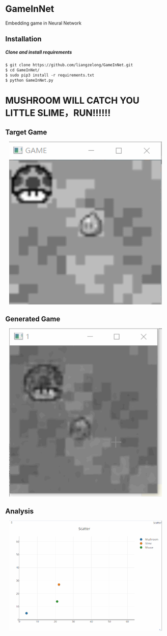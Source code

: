 <!--
 * @Author: langelo
 * @Date: 2020-09-30 14:20:02
 * @LastEditTime: 2020-09-30 14:38:29
 * @LastEditors: langelo
 * @Description: 
-->
# GameInNet
Embedding game in Neural Network
## Installation
##### Clone and install requirements
    $ git clone https://github.com/liangzelong/GameInNet.git
    $ cd GameInNet/
    $ sudo pip3 install -r requirements.txt
    $ python GameInNet.py


# MUSHROOM WILL CATCH YOU LITTLE SLIME，RUN!!!!!!
## Target Game
<p align="center"><img src="org.gif" width="480"\></p>

## Generated Game
<p align="center"><img src="gen.gif" width="480"\></p>

## Analysis
<p align="center"><img src="data.gif" width="480"\></p>
